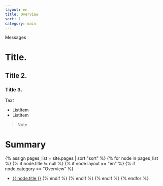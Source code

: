 ```yaml
---
layout: en
title: Overview
sort: 1
category: main
---
```

<p class="message">
   Messages
</p>

# Title.
## Title 2.
### Title 3.

Text

- ListItem
- ListItem

> Note

# Summary
  {% assign pages_list = site.pages | sort:"sort" %}
    {% for node in pages_list %}
    {% if node.title != null %}
    {% if node.layout == "en" %}
    {% if node.category == "Overview" %}
   * <a class="link-detail"
      href="{{site.baseurl}}{{ node.url }}">{{ node.title }}</a>
    {% endif %}
    {% endif %}
    {% endif %}
    {% endfor %}